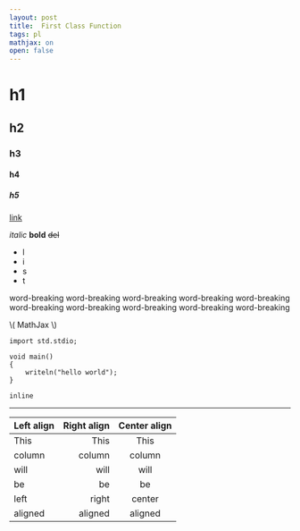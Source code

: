 ```yaml
---
layout: post
title:  First Class Function
tags: pl
mathjax: on
open: false
---
```


# h1
## h2
### h3
#### h4
##### h5

[link](#)

*italic* **bold** ~~del~~

- l
- i
- s
- t

word-breaking word-breaking word-breaking word-breaking word-breaking word-breaking word-breaking word-breaking word-breaking word-breaking

\\( MathJax \\)

```
import std.stdio;

void main()
{
    writeln("hello world");
}
```

`inline`

---

| Left align | Right align | Center align |
|:-----------|------------:|:------------:|
| This       | This        | This         |
| column     | column      | column       |
| will       | will        | will         |
| be         | be          | be           |
| left       | right       | center       |
| aligned    | aligned     | aligned      |